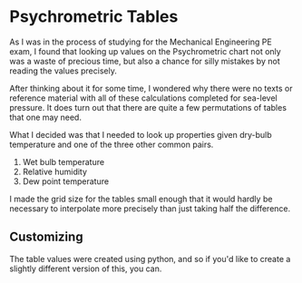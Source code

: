 # Psychrometric Tables

As I was in the process of studying for the Mechanical Engineering PE
exam, I found that looking up values on the Psychrometric chart not only
was a waste of precious time, but also a chance for silly mistakes by
not reading the values precisely.

After thinking about it for some time, I wondered why there were no
texts or reference material with all of these calculations completed for
sea-level pressure. It does turn out that there are quite a few
permutations of tables that one may need.

What I decided was that I needed to look up properties given dry-bulb
temperature and one of the three other common pairs.

1. Wet bulb temperature
2. Relative humidity
3. Dew point temperature

I made the grid size for the tables small enough that it would hardly
be necessary to interpolate more precisely than just taking half the
difference.

## Customizing

The table values were created using python, and so if you'd like to
create a slightly different version of this, you can.
